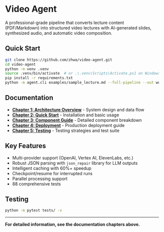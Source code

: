 ﻿# Video Agent

A professional-grade pipeline that converts lecture content (PDF/Markdown) into structured video lectures with AI-generated slides, synthesized audio, and automatic video composition.

##  Quick Start

```bash
git clone https://github.com/zhwa/video-agent.git
cd video-agent
python -m venv .venv
source .venv/bin/activate  # or .\.venv\Scripts\Activate.ps1 on Windows
pip install -r requirements.txt
python -m agent.cli examples/sample_lecture.md --full-pipeline --out workspace/out
```

##  Documentation

- **[Chapter 1: Architecture Overview](docs/01_architecture_overview.md)** - System design and data flow
- **[Chapter 2: Quick Start](docs/02_quick_start.md)** - Installation and basic usage
- **[Chapter 3: Component Guide](docs/03_component_guide.md)** - Detailed component breakdown
- **[Chapter 4: Deployment](docs/04_deployment.md)** - Production deployment guide
- **[Chapter 5: Testing](docs/05_testing.md)** - Testing strategies and test suite

##  Key Features

- Multi-provider support (OpenAI, Vertex AI, ElevenLabs, etc.)
- Robust JSON parsing with `json_repair` library for LLM outputs
- Intelligent caching with 60%+ speedup
- Checkpoint/resume for interrupted runs
- Parallel processing support
- 88 comprehensive tests

##  Testing

```bash
python -m pytest tests/ -v
```

---

**For detailed information, see the documentation chapters above.**
